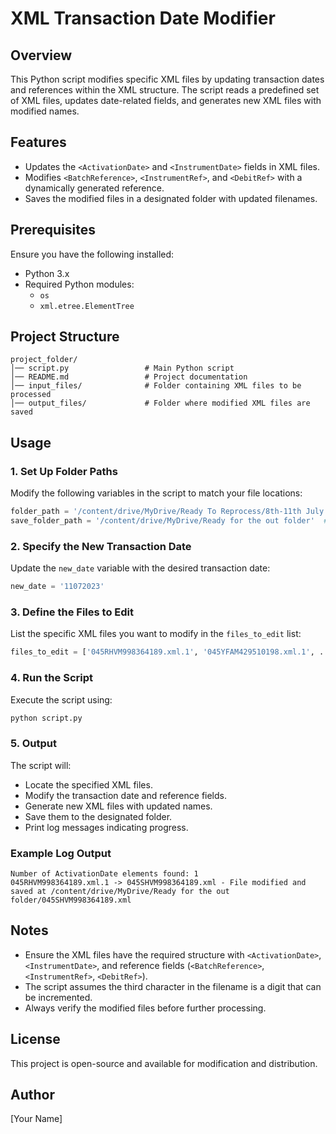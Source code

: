 # XML Transaction Date Modifier

## Overview
This Python script modifies specific XML files by updating transaction dates and references within the XML structure. The script reads a predefined set of XML files, updates date-related fields, and generates new XML files with modified names.

## Features
- Updates the `<ActivationDate>` and `<InstrumentDate>` fields in XML files.
- Modifies `<BatchReference>`, `<InstrumentRef>`, and `<DebitRef>` with a dynamically generated reference.
- Saves the modified files in a designated folder with updated filenames.

## Prerequisites
Ensure you have the following installed:
- Python 3.x
- Required Python modules:
  - `os`
  - `xml.etree.ElementTree`

## Project Structure
```
project_folder/
│── script.py                 # Main Python script
│── README.md                 # Project documentation
│── input_files/              # Folder containing XML files to be processed
│── output_files/             # Folder where modified XML files are saved
```

## Usage
### 1. Set Up Folder Paths
Modify the following variables in the script to match your file locations:
```python
folder_path = '/content/drive/MyDrive/Ready To Reprocess/8th-11th July'  # Source folder
save_folder_path = '/content/drive/MyDrive/Ready for the out folder'  # Destination folder
```

### 2. Specify the New Transaction Date
Update the `new_date` variable with the desired transaction date:
```python
new_date = '11072023'
```

### 3. Define the Files to Edit
List the specific XML files you want to modify in the `files_to_edit` list:
```python
files_to_edit = ['045RHVM998364189.xml.1', '045YFAM429510198.xml.1', ...]
```

### 4. Run the Script
Execute the script using:
```sh
python script.py
```

### 5. Output
The script will:
- Locate the specified XML files.
- Modify the transaction date and reference fields.
- Generate new XML files with updated names.
- Save them to the designated folder.
- Print log messages indicating progress.

### Example Log Output
```
Number of ActivationDate elements found: 1
045RHVM998364189.xml.1 -> 045SHVM998364189.xml - File modified and saved at /content/drive/MyDrive/Ready for the out folder/045SHVM998364189.xml
```

## Notes
- Ensure the XML files have the required structure with `<ActivationDate>`, `<InstrumentDate>`, and reference fields (`<BatchReference>`, `<InstrumentRef>`, `<DebitRef>`).
- The script assumes the third character in the filename is a digit that can be incremented.
- Always verify the modified files before further processing.

## License
This project is open-source and available for modification and distribution.

## Author
[Your Name]

